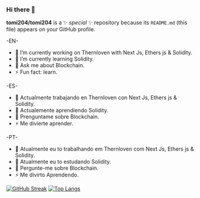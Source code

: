### Hi there 👋


**tomi204/tomi204** is a ✨ _special_ ✨ repository because its `README.md` (this file) appears on your GitHub profile.

 -EN-   
 
- 🔭 I’m currently working on Thernloven with Next Js, Ethers js & Solidity.
- 🌱 I’m currently learning Solidity.
- 💬 Ask me about Blockchain.
- ⚡ Fun fact: learn.

-ES- 
   
- 🔭 Actualmente trabajando en Thernloven con Next Js, Ethers js & Solidity.
- 🌱 Actualemente aprendiendo Solidity.
- 💬 Prenguntame sobre Blockchain.
- ⚡ Me divierte aprender.

-PT-
- 🔭 Atualmente eu to trabalhando em Thernloven com Next Js, Ethers js & Solidity.
- 🌱 Atualmente eu to estudando Solidity.
- 💬 Pergunte-me sobre Blockchain.
- ⚡ Me divirto Aprendendo.


[![GitHub Streak](https://streak-stats.demolab.com?user=tomi204&theme=dark&hide_border=true)](https://git.io/streak-stats)
[![Top Langs](https://github-readme-stats.vercel.app/api/top-langs/?username=tomi204&layout=compact&theme=dark&hide_border=false)](https://github.com/anuraghazra/github-readme-stats)


